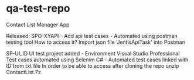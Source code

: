 # qa-test-repo
Contact List Manager App

Released:
SPO-XYAPI - Add api test cases - Automated using postman testing tool
How to access it?
Import json file 'JentisApiTask' into Postman


SP-UI_ID
UI test project added - Environment Visual Studio Professional
Test cases automated using Selenim C# - 
Automated test cases linked with ID from txt file
In order to be able to access after cloning the repo unzip ContactList.7z


